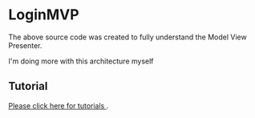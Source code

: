 # LoginMVP

The above source code was created to fully understand the Model View Presenter.

 I'm doing more with this architecture myself

## Tutorial
[Please click here for tutorials ](http://phoenixdevs.ir/%d9%85%d8%b9%d9%85%d8%a7%d8%b1%db%8c-mvp-%da%86%db%8c%d8%b3%d8%aa/).
